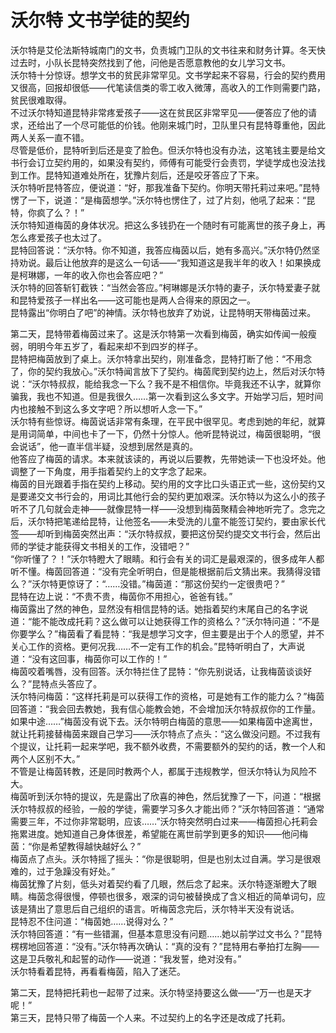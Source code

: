 # 沃尔特 文书学徒的契约
沃尔特是艾伦法斯特城南门的文书，负责城门卫队的文书往来和财务计算。冬天快过去时，小队长昆特突然找到了他，问他是否愿意教他的女儿学习文书。  
沃尔特十分惊讶。想学文书的贫民非常罕见。文书学起来不容易，行会的契约费用又很高，回报却很低——代笔读信类的零工收入微薄，高收入的工作则需要门路，贫民很难取得。  
不过沃尔特知道昆特非常疼爱孩子——这在贫民区非常罕见——便答应了他的请求，还给出了一个尽可能低的价钱。他刚来城门时，卫队里只有昆特尊重他，因此两人关系一直不错。  
尽管是低价，昆特听到后还是变了脸色。但沃尔特也没有办法，这笔钱主要是给文书行会订立契约用的，如果没有契约，师傅有可能受行会责罚，学徒学成也没法找到工作。昆特知道难处所在，犹豫片刻后，还是咬牙答应了下来。  
沃尔特听昆特答应，便说道：“好，那我准备下契约。你明天带托莉过来吧。”昆特愣了一下，说道：“是梅茵想学。”沃尔特也愣住了，过了片刻，他吼了起来：“昆特，你疯了么？！”  
沃尔特知道梅茵的身体状况。把这么多钱扔在一个随时有可能离世的孩子身上，再怎么疼爱孩子也太过了。  
昆特回答说：“沃尔特。你不知道，我答应梅茵以后，她有多高兴。”沃尔特仍然坚持劝说。最后让他放弃的是这么一句话——“我知道这是我半年的收入！如果换成是柯琳娜，一年的收入你也会答应吧？”  
沃尔特的回答斩钉截铁：“当然会答应。”柯琳娜是沃尔特的妻子，沃尔特爱妻子就和昆特爱孩子一样出名——这可能也是两人合得来的原因之一。  
昆特露出“你明白了吧”的神情。沃尔特也放弃了劝说，让昆特明天带梅茵过来。  


第二天，昆特带着梅茵过来了。这是沃尔特第一次看到梅茵，确实如传闻一般瘦弱，明明今年五岁了，看起来却不到四岁的样子。  
昆特把梅茵放到了桌上。沃尔特拿出契约，刚准备念，昆特打断了他：“不用念了，你的契约我放心。”沃尔特闻言放下了契约。梅茵爬到契约边上，然后对沃尔特说：“沃尔特叔叔，能给我念一下么？我不是不相信你。毕竟我还不认字，就算你骗我，我也不知道。但是我很久……第一次看到这么多文字。开始学习后，短时间内也接触不到这么多文字吧？所以想听人念一下。”  
沃尔特有些惊讶。梅茵说话非常有条理，在平民中很罕见。考虑到她的年纪，就算是用词简单，中间也卡了一下，仍然十分惊人。他听昆特说过，梅茵很聪明，“很会说话”，他一直半信半疑，没想到居然是真的。  
他答应了梅茵的请求。本来就该读的，再说以后要教，先带她读一下也没坏处。他调整了一下角度，用手指着契约上的文字念了起来。  
梅茵的目光跟着手指在契约上移动。契约用的文字比口头语正式一些，这份契约又是要递交文书行会的，用词比其他行会的契约更加艰深。沃尔特以为这么小的孩子听不了几句就会走神——就像昆特一样——没想到梅茵聚精会神地听完了。念完之后，沃尔特把笔递给昆特，让他签名——未受洗的儿童不能签订契约，要由家长代签——却听到梅茵突然出声：“沃尔特叔叔，要把这份契约提交文书行会，然后出师的学徒才能获得文书相关的工作，没错吧？”  
“你听懂了？！”沃尔特瞪大了眼睛。和行会有关的词汇是最艰深的，很多成年人都听不懂。梅茵回答道：“没有完全听明白，但是能根据前后文猜出来。我猜得没错么？”沃尔特更惊讶了：“……没错。”梅茵道：“那这份契约一定很贵吧？”  
昆特在边上说：“不贵不贵，梅茵你不用担心，爸爸有钱。”  
梅茵露出了然的神色，显然没有相信昆特的话。她指着契约末尾自己的名字说道：“能不能改成托莉？这么做可以让她获得工作的资格么？”沃尔特问道：“不是你要学么？”梅茵看了看昆特：“我是想学习文字，但主要是出于个人的愿望，并不关心工作的资格。更何况我……不一定有工作的机会。”昆特听明白了，大声说道：“没有这回事，梅茵你可以工作的！”  
梅茵咬着嘴唇，没有回答。沃尔特拦住了昆特：“你先别说话，让我梅茵谈谈好么？”昆特点头答应了。  
沃尔特问梅茵：“这样托莉是可以获得工作的资格，可是她有工作的能力么？”梅茵回答道：“我会回去教她，我有信心能教会她，不会增加沃尔特叔叔你的工作量。如果中途……”梅茵没有说下去。沃尔特明白梅茵的意思——如果梅茵中途离世，就让托莉接替梅茵来跟自己学习——沃尔特点了点头：“这么做没问题。不过我有个提议，让托莉一起来学吧，我不额外收费，不需要额外的契约的话，教一个人和两个人区别不大。”  
不管是让梅茵转教，还是同时教两个人，都属于违规教学，但沃尔特认为风险不大。  
梅茵听到沃尔特的提议，先是露出了欣喜的神色，然后犹豫了一下，问道：“根据沃尔特叔叔的经验，一般的学徒，需要学习多久才能出师？”沃尔特回答道：“通常需要三年，不过你非常聪明，应该……”沃尔特突然明白过来——梅茵担心托莉会拖累进度。她知道自己身体很差，希望能在离世前学到更多的知识——他问梅茵：“你是希望教得越快越好么？”  
梅茵点了点头。沃尔特摇了摇头：“你是很聪明，但是也别太过自满。学习是很艰难的，过于急躁没有好处。”  
梅茵犹豫了片刻，低头对着契约看了几眼，然后念了起来。沃尔特逐渐瞪大了眼睛。梅茵念得很慢，停顿也很多，艰深的词句被替换成了含义相近的简单词句，应该是猜出了意思后自己组织的语言。听梅茵念完后，沃尔特半天没有说话。  
昆特忍不住问道：“梅茵她……说得对么？”  
沃尔特回答道：“有一些错漏，但基本意思没有问题……她以前学过文书么？”昆特楞楞地回答道：“没有。”沃尔特再次确认：“真的没有？”昆特用右拳拍打左胸——这是卫兵敬礼和起誓的动作——说道：“我发誓，绝对没有。”  
沃尔特看着昆特，再看看梅茵，陷入了迷茫。  


第二天，昆特把托莉也一起带了过来。沃尔特坚持要这么做——“万一也是天才呢！”  
第三天，昆特只带了梅茵一个人来。不过契约上的名字还是改成了托莉。  
